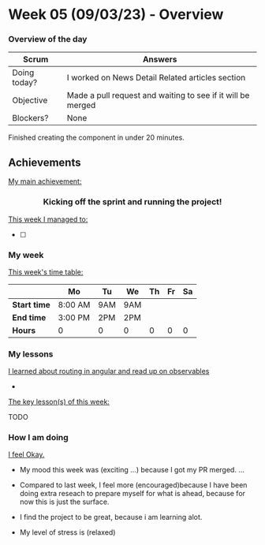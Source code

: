 

# Week 05 (09/03/23) - Overview


### Overview of the day

<!-- Fill out the daily scrum table 
  -- Doing today? - What are you working on today? Working on issue #445-Elewa group
  -- Objective?   - What do you hope to achieve today? Get it merged
  -- Blockers?    - Any blockers? Anywhere you need help? None so far
-->

| Scrum	       | Answers 	| 
|----------	   |-------	  |
| Doing today? | I worked on News Detail Related articles section    |
| Objective    | Made a pull request and waiting to see if it will be merged   |
| Blockers?    | None     |

<!-- What was your main achievement -->
Finished creating the component in under 20 minutes. 
<h2>Achievements</h2>

<u>My main achievement:</u>

<!-- Write the achievement you are most proud off in one line! -->
<h3 align="center">Kicking off the sprint and running the project!</h3>

<!-- List all your achievement -->
<u>This week I managed to:</u>

- [ ] 


### My week
<!-- Keep track of your time table daily -->
<u>This week's time table:</u>

|                | Mo | Tu 	| We 	| Th | Fr | Sa |
|---             |---	|---	|---  |--- |--- |--- |
| **Start time** |  8:00 AM  | 9AM    | 9AM    |  |    |    |
| **End time**	 | 3:00 PM   |  2PM   |   2PM  |   |    |    |
| **Hours**	     | 0  | 0   | 0   | 0  | 0  | 0  |


### My lessons
<!-- What did I learn? -->
<u>I learned about routing in angular and read up on observables</u>

- 

<u>The key lesson(s) of this week:</u>

TODO

### How I am doing
<!-- How did you feel? -->
<u>I feel Okay. </u>

- My mood this week was (exciting ...) because I got my PR merged. ...
  
- Compared to last week, I feel more (encouraged)because I have been doing extra reseach to prepare myself for what is ahead, because for now this is just the surface. 

- I find the project to be great, because i am learning alot.

- My level of stress is (relaxed) 
